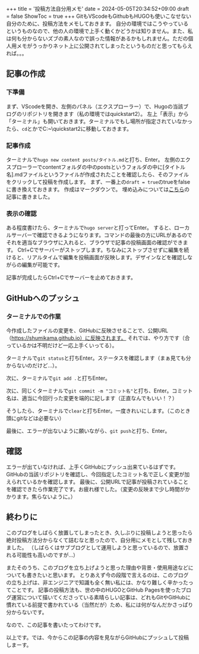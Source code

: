 +++
title = '投稿方法自分用メモ'
date = 2024-05-05T20:34:52+09:00
draft = false
ShowToc = true
+++
GitもVScodeもGithubもHUGOも使いこなせない自分のために、投稿方法をメモしておきます。
自分の環境ではこうやっているというものなので、他の人の環境で上手く動くかどうかは知りません。また、私は何も分からないズブの素人なので誤った情報があるかもしれません。ただの個人用メモがうっかりネット上に公開されてしまったというものだと思ってもらえれば。。。
## 記事の作成
### 下準備
まず、VScodeを開き、左側のパネル（エクスプローラー）で、Hugoの当該ブログのリポジトリを開きます（私の環境ではquickstart2）。
左上「表示」から「ターミナル」も開いておきます。ターミナルでもし場所が指定されていなかったら、`cd`とかでC:\~\quickstart2に移動しておきます。
### 記事作成
ターミナルで`hugo new content posts/タイトル.md`と打ち、Enter。
左側のエクスプローラーでcontentフォルダの中のpostsというフォルダの中に[タイトル名].mdファイルというファイルが作成されたことを確認したら、そのファイルをクリックして投稿を作成します。
まず、一番上の`draft = true`のtrueをfalseに書き換えておきます。
作成はマークダウンで。
埋め込みについては[こちら](https://shumikama.github.io/posts/%E5%9F%8B%E3%82%81%E8%BE%BC%E3%81%BF%E7%AD%89%E7%A2%BA%E8%AA%8D/)の記事に書きました。
### 表示の確認
ある程度書けたら、ターミナルで`hugo server`と打ってEnter。
すると、ローカルサーバーで確認できるようになります。コマンドの最後の方にURLがあるのでそれを適当なブラウザに入れると、ブラウザで記事の投稿画面の確認ができます。
Ctrl+Cでサーバーがストップします。ちなみにストップさせずに編集を続けると、リアルタイムで編集を投稿画面が反映します。デザインなどを確認しながらの編集が可能です。

記事が完成したらCtrl+Cでサーバーを止めておきます。
## GitHubへのプッシュ
### ターミナルでの作業
今作成したファイルの変更を、GitHubに反映させることで、公開URL（https://shumikama.github.io）に反映されます。
それでは、やり方です（合っているかは不明だけど一応上手くいってる）。

ターミナルで`git status`と打ちEnter。ステータスを確認します（まぁ見ても分からないのだけど…）。

次に、ターミナルで`git add .`と打ちEnter。

次に、同じくターミナルで`git commit -m "コミット名"`と打ち、Enter。コミット名は、適当に今回行った変更を端的に記します（正直なんでもいい！？）

そうしたら、ターミナルで`clear`と打ちEnter。一度きれいにします。（このとき頭にgitなどは必要ない）

最後に、エラーが出ないように願いながら、`git push`と打ち、Enter。
## 確認
エラーが出ていなければ、上手くGitHubにプッシュ出来ているはずです。
GitHubの当該リポジトリを確認し、今回指定したコミット名で正しく変更が加えられているかを確認します。
最後に、公開URLで記事が投稿されていることを確認できたら作業完了です。お疲れ様でした。（変更の反映まで少し時間がかかります。焦らないように。）

## 終わりに
このブログをしばらく放置してしまったとき、久しぶりに投稿しようと思ったら絶対投稿方法分からなくて詰むなと思ったので、自分用にメモとして残しておきました。
（しばらくはサブブログとして運用しようと思っているので、放置される可能性も高いのですが…）

またそのうち、このブログを立ち上げようと思った理由や背景・使用用途などについても書きたいと思います。
とりあえず今の段階で言えるのは、このブログの立ち上げは、非エンジニアで知識も全く無い私には、かなり難しく辛かったってことです。
記事の投稿方法も、世の中のHUGOとGitHub Pagesを使ったブログ運営について描いてくださっている素晴らしい記事は、どれもGitやGitHubに慣れている前提で書かれている（当然だが）ため、私には何がなんだかさっぱり分からないです。

なので、この記事を書いたってわけです。

以上です。では、今からこの記事の内容を見ながらGitHubにプッシュして投稿しまーす。